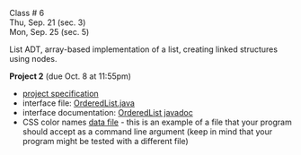 
<div class="lecture2">

<div class="column_date">

Class # 6 <br> 
Thu, Sep. 21 (sec. 3)<br>
Mon, Sep. 25 (sec. 5)  


</div>

<div class="column_materials">
<p markdown="block">

List ADT, array-based implementation of a list, 
creating linked structures using nodes. 


</p>
</div>

<div class="column_assign">
<p markdown="block">



__Project 2__ (due Oct. 8 at 11:55pm)

- [project specification](hwk/project2.pdf)
- interface file: [OrderedList.java](hwk/OrderedList.java) 
- interface documentation: [OrderedList<E> javadoc](hwk/proj2_docs/OrderedList.html)
- CSS color names [data file](hwk/color_list.txt) - this is an example of a file that your program should
accept as a command line argument (keep in mind that your program might be tested with a different file) 

</p>
</div>
    
</div>
